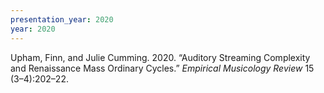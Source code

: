 ```yaml
---
presentation_year: 2020
year: 2020
---
```


Upham, Finn, and Julie Cumming. 2020. “Auditory Streaming Complexity and Renaissance Mass Ordinary Cycles.” <i>Empirical Musicology Review</i> 15 (3–4):202–22.